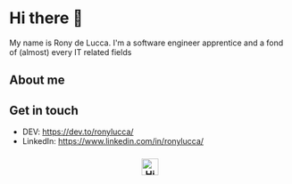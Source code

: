 # Hi there :wave:

My name is Rony de Lucca. I'm a software engineer apprentice and a fond of (almost) every IT related fields

## About me
<!--
- :briefcase: I'm currently working at [DOCAPOSTE](https://www.docaposte.com/)
- :school: Also a student of [TELECOM Nancy](http://telecomnancy.univ-lorraine.fr/en)
- :mega: I'm an occasionnal speaker and / or volunteer on events on tech
- :computer: Always interested in learning new things, programming is my passion before my being my job !
- :telescope: Currently working on [MqttTopicBuilder](https://github.com/pBouillon/MqttTopicBuilder)
- 🔭 I’m currently working on ...
- 🌱 I’m currently learning ...
- 👯 I’m looking to collaborate on ...
- 🤔 I’m looking for help with ...
- 💬 Ask me about ...
- 📫 How to reach me: ...
- 😄 Pronouns: ...
- ⚡ Fun fact: ...
-->


## Get in touch

- DEV: https://dev.to/ronylucca/
- LinkedIn: https://www.linkedin.com/in/ronylucca/

<h3 align="center">
    <img alt="HiThere!" title="#Hi There" src="https://github.githubassets.com/images/mona-whisper.gif" width="30px" />
</h3>

